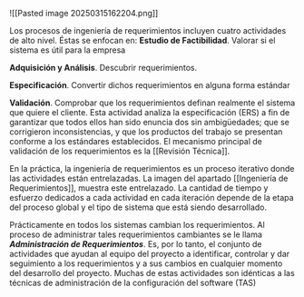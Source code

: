 ![[Pasted image 20250315162204.png]]

Los procesos de ingeniería de requerimientos incluyen cuatro actividades de alto nivel. Éstas se enfocan en: 
****Estudio de Factibilidad****. Valorar si el sistema es útil para la empresa 

**Adquisición y Análisis**. Descubrir requerimientos.

**Especificación**. Convertir dichos requerimientos en alguna forma estándar

**Validación**. Comprobar que los requerimientos definan realmente el sistema que quiere el cliente. Esta actividad analiza la especificación (ERS) a fin de garantizar que todos ellos han sido enuncia dos sin ambigüedades; que se corrigieron inconsistencias, y que los productos del trabajo se presentan conforme a los estándares establecidos. El mecanismo principal de validación de los requerimientos es la [[Revisión Técnica]].

En la práctica, la ingeniería de requerimientos es un proceso iterativo donde las actividades están entrelazadas. La imagen del apartado [[Ingeniería de Requerimientos]], muestra este entrelazado.
La cantidad de tiempo y esfuerzo dedicados a cada actividad en cada iteración depende de la etapa del proceso global y el tipo de sistema que está siendo desarrollado.

Prácticamente en todos los sistemas cambian los requerimientos. Al proceso de administrar tales requerimientos cambiantes se le llama ***Administración de Requerimientos***. Es, por lo tanto, el conjunto de actividades que ayudan al equipo del proyecto a identificar, controlar y dar seguimiento a los requerimientos y a sus cambios en cualquier momento del desarrollo del proyecto. Muchas de estas actividades son idénticas a las técnicas de administración de la configuración del software (TAS)